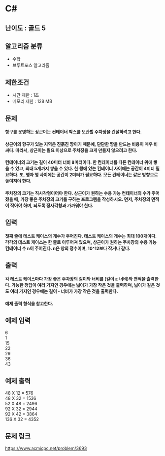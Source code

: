 # C#

## 난이도 : 골드 5

## 알고리즘 분류
  - 수학
  - 브루트포스 알고리즘

## 제한조건
  - 시간 제한 : 1초
  - 메모리 제한 : 128 MB

## 문제
#### 항구를 운영하는 상근이는 컨테이너 박스를 보관할 주차장을 건설하려고 한다.
#### 상근이의 항구가 있는 지역은 진흙진 땅이기 때문에, 단단한 땅을 만드는 비용이 매우 비싸다. 따라서, 상근이는 필요 이상으로 주차장을 크게 만들지 않으려고 한다.
#### 컨테이너의 크기는 길이 40미터 너비 8미터이다. 한 컨테이너를 다른 컨테이너 위에 쌓을 수 있고, 최대 5개까지 쌓을 수 있다. 한 행에 있는 컨테이너 사이에는 공간이 4미터 필요하다. 또, 행과 행 사이에는 공간이 2미터가 필요하다. 모든 컨테이너는 같은 방향으로 놓여져야 한다.
#### 주차장의 크기는 직사각형이어야 한다. 상근이가 원하는 수용 가능 컨테이너의 수가 주어졌을 때, 가장 좋은 주차장의 크기를 구하는 프로그램을 작성하시오. 먼저, 주차장의 면적이 작아야 하며, 되도록 정사각형과 가까워야 한다.

## 입력
#### 첫째 줄에 테스트 케이스의 개수가 주어진다. 테스트 케이스의 개수는 최대 100개이다. 각각의 테스트 케이스는 한 줄로 이루어져 있으며, 상근이가 원하는 주차장의 수용 가능 컨테이너 수 n이 주어진다. n은 양의 정수이며, 10^12보다 작거나 같다.

## 출력
#### 각 테스트 케이스마다 가장 좋은 주차장의 길이와 너비를 (길이 ≥ 너비)와 면적을 출력한다. 가능한 정답이 여러 가지인 경우에는 넓이가 가장 작은 것을 출력하며, 넓이가 같은 것도 여러 가지인 경우에는 길이 - 너비가 가장 작은 것을 출력한다.
#### 예제 출력 형식을 참고한다.

## 예제 입력
6<br/>
1<br/>
15<br/>
22<br/>
29<br/>
36<br/>
43<br/>

## 예제 출력
48 X 12 = 576<br/>
48 X 32 = 1536<br/>
52 X 48 = 2496<br/>
92 X 32 = 2944<br/>
92 X 42 = 3864<br/>
136 X 32 = 4352<br/>

## 문제 링크
https://www.acmicpc.net/problem/3693